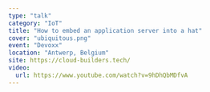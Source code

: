 ```yaml
---
type: "talk"
category: "IoT"
title: "How to embed an application server into a hat"
cover: "ubiquitous.png"
event: "Devoxx"
location: "Antwerp, Belgium"
site: https://cloud-builders.tech/
video: 
  url: https://www.youtube.com/watch?v=9hDhQbMDfvA
---
```

